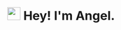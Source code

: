 <h1><img src="https://emojis.slackmojis.com/emojis/images/1558111500/5712/party-sunglasses-blob.gif?1558111500" width="30"/> Hey! I'm Angel.</h1>

<!--
✨ _special_ ✨ 

- 🔭 I’m currently working on ...
- 🌱 I’m currently learning ...
- 👯 I’m looking to collaborate on ...
- 🤔 I’m looking for help with ...
- 💬 Ask me about ...
- 📫 How to reach me: ...
- 😄 Pronouns: ...
- ⚡ Fun fact: ...
-->
